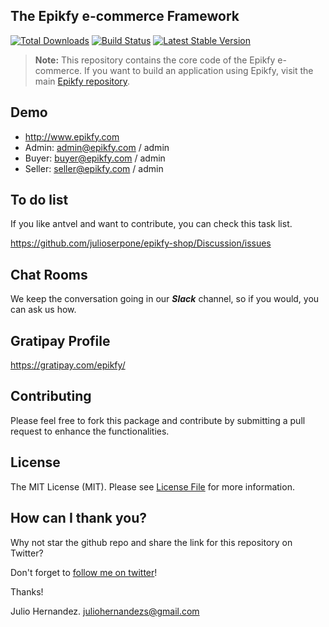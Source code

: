 ## The Epikfy e-commerce Framework



<a href="https://packagist.org/packages/julioserpone/epikfy-shop"><img src="https://img.shields.io/packagist/dt/julioserpone/epikfy-framework.svg" alt="Total Downloads"></a>
<a href="https://travis-ci.org/julioserpone/epikfy-framework"><img src="https://api.travis-ci.org/julioserpone/epikfy-framework.svg" alt="Build Status"></a>
<a href="https://packagist.org/packages/julioserpone/epikfy-framework"><img src="https://img.shields.io/packagist/v/julioserpone/epikfy-framework.svg" alt="Latest Stable Version"></a>



> **Note:** This repository contains the core code of the Epikfy e-commerce. If you want to build an application using Epikfy, visit the main [Epikfy repository](https://github.com/julioserpone/epikfy-shop).
 


## Demo

* <a href="http://www.epikfy.com" target="_blank">http://www.epikfy.com</a>
* Admin: admin@epikfy.com / admin
* Buyer: buyer@epikfy.com / admin
* Seller: seller@epikfy.com / admin


## To do list
If you like antvel and want to contribute, you can check this task list.

<a href="https://github.com/julioserpone/epikfy-shop/Discussion/issues" target="_blank">https://github.com/julioserpone/epikfy-shop/Discussion/issues</a>


## Chat Rooms

We keep the conversation going in our ***Slack*** channel, so if you would, you can ask us how.


## Gratipay Profile

<a href="https://gratipay.com/epikfy/" target="_blank">https://gratipay.com/epikfy/</a>

## Contributing

Please feel free to fork this package and contribute by submitting a pull request to enhance the functionalities.

## License

The MIT License (MIT). Please see [License File](https://github.com/julioserpone/epikfy/blob/master/LICENSE) for more information.


## How can I thank you?
Why not star the github repo and share the link for this repository on Twitter?


Don't forget to [follow me on twitter](https://twitter.com/julioserpone)!

Thanks!

Julio Hernandez.
juliohernandezs@gmail.com



